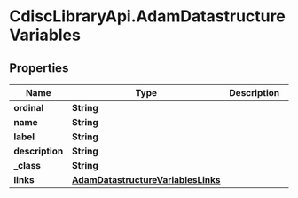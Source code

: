 # CdiscLibraryApi.AdamDatastructureVariables

## Properties

Name | Type | Description | Notes
------------ | ------------- | ------------- | -------------
**ordinal** | **String** |  | [optional] 
**name** | **String** |  | [optional] 
**label** | **String** |  | [optional] 
**description** | **String** |  | [optional] 
**_class** | **String** |  | [optional] 
**links** | [**AdamDatastructureVariablesLinks**](AdamDatastructureVariablesLinks.md) |  | [optional] 


